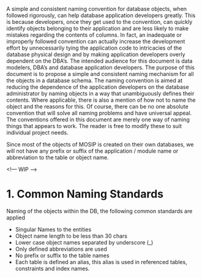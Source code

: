 A simple and consistent naming convention for database objects, when followed rigorously, can help database application developers greatly.  This is because developers, once they get used to the convention, can quickly identify objects belonging to their application and are less likely to make mistakes regarding the contents of columns.  In fact, an inadequate or improperly followed convention can actually increase the development effort by unnecessarily tying the application code to intricacies of the database physical design and by making application developers overly dependent on the DBA’s.
The intended audience for this document is data modelers, DBA’s and database application developers.
The purpose of this document is to propose a simple and consistent naming mechanism for all the objects in a database schema.  The naming convention is aimed at reducing the dependence of the application developers on the database administrator by naming objects in a way that unambiguously defines their contents.  Where applicable, there is also a mention of how not to name the object and the reasons for this.
Of course, there can be no one absolute convention that will solve all naming problems and have universal appeal.  The conventions offered in this document are merely one way of naming things that appears to work.  The reader is free to modify these to suit individual project needs.

Since most of the objects of MOSIP is created on their own databases, we will not have any prefix or suffix of the application / module name or abbreviation to the table or object name.

<!—
   WIP
-->

# 1. Common Naming Standards

Naming of the objects within the DB, the following common standards are applied

* Singular Names to the entities
* Object name length to be less than 30 chars
* Lower case object names separated by underscore (_)
* Only defined abbreviations are used
* No prefix or suffix to the table names
* Each table is defined an alias, this alias is used in referenced tables, constraints and index names.
